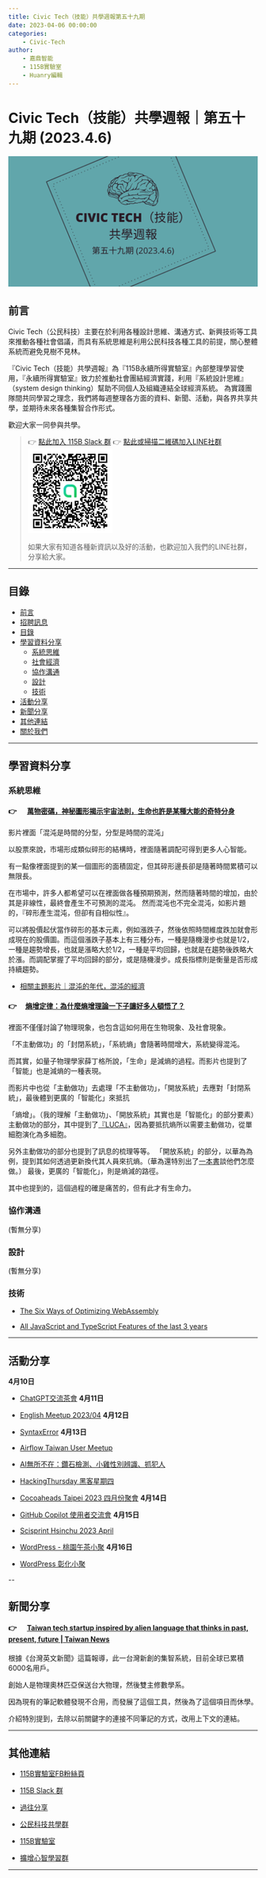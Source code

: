 ```yaml
---
title: Civic Tech（技能）共學週報第五十九期
date: 2023-04-06 00:00:00
categories:
	- Civic-Tech
author:
	- 嘉鼎智能
	- 115B實驗室
	- Huanry編輯
---
```

# Civic Tech（技能）共學週報｜第五十九期 (2023.4.6)

![Civic-Tech-59](/img/ct/59.png)

## 前言

Civic Tech（公民科技）主要在於利用各種設計思維、溝通方式、新興技術等工具來推動各種社會倡議，而具有系統思維是利用公民科技各種工具的前提，關心整體系統而避免見樹不見林。

『Civic Tech（技能）共學週報』為『115B永續所得實驗室』內部整理學習使用，『永續所得實驗室』致力於推動社會團結經濟實踐，利用『系統設計思維』（system design thinking）幫助不同個人及組織連結全球經濟系統。
為實踐團隊間共同學習之理念，我們將每週整理各方面的資料、新聞、活動，與各界共享共學，並期待未來各種集智合作形式。

歡迎大家一同參與共學。

>👉  [點此加入 115B Slack 群](https://bit.ly/Slack115b)
>👉  [點此或掃描二維碼加入LINE社群](https://line.me/ti/g2/Dj4AkbdDsY6o4D_CdDUB6Q)
>[![公民科技共學群](/img/產品共學群.jpg)](https://line.me/ti/g2/Dj4AkbdDsY6o4D_CdDUB6Q)
>
>如果大家有知道各種新資訊以及好的活動，也歡迎加入我們的LINE社群，分享給大家。

---
## 目錄
- [前言](#前言)
- [招聘訊息](#招聘訊息)
- [目錄](#目錄)
- [學習資料分享](#學習資料分享)
	- [系統思維](#系統思維)
	- [社會經濟](#社會經濟)
	- [協作溝通](#協作溝通)
	- [設計](#設計)
	- [技術](#技術)
- [活動分享](#活動分享)
- [新聞分享](#新聞分享)
- [其他連結](#其他連結)
- [關於我們](#關於我們)

---
## 學習資料分享
### 系統思維

####  👉 &emsp; [萬物密碼，神秘圖形揭示宇宙法則，生命也許是某種大能的奇特分身](https://www.youtube.com/watch?v=VzRBekDztD4)


影片裡面「混沌是時間的分型，分型是時間的混沌」

以股票來說，市場形成類似碎形的結構時，裡面隨著調配可得到更多人心智能。

有一點像裡面提到的某一個圖形的面積固定，但其碎形邊長卻是隨著時間累積可以無限長。

在市場中，許多人都希望可以在裡面做各種預期預測，然而隨著時間的增加，由於其是非線性，最終會產生不可預測的混沌。
然而混沌也不完全混沌，如影片題的，『碎形產生混沌，但卻有自相似性』。

可以將股價起伏當作碎形的基本元素，例如漲跌子，然後依照時間維度跌加就會形成現在的股價圖。而這個漲跌子基本上有三種分布，一種是隨機漫步也就是1/2，一種是趨勢增長，也就是漲略大於1/2，一種是平均回歸，也就是在趨勢後跌略大於漲。而調配掌握了平均回歸的部分，或是隨機漫步。成長指標則是衡量是否形成持續趨勢。


- [相關主題影片｜混沌的年代，混沌的經濟](https://www.youtube.com/watch?v=enqsyaXr4uw)


####  👉 &emsp;[熵增定律：為什麼熵增理論一下子讓好多人頓悟了？](https://www.youtube.com/watch?v=1eT2U7fC1pk)


裡面不僅僅討論了物理現象，也包含這如何用在生物現象、及社會現象。

「不主動做功」的「封閉系統」，「系統熵」會隨著時間增大，系統變得混沌。

而其實，如量子物理學家薛丁格所說，「生命」是減熵的過程。而影片也提到了「智能」也是減熵的一種表現。

而影片中也從「主動做功」去處理「不主動做功」，「開放系統」去應對「封閉系統」，最後體到更廣的「智能化」來抵抗

「熵增」。（我的理解「主動做功」、「開放系統」其實也是「智能化」的部分要素）
主動做功的部分，其中提到了[『LUCA』](https://magnificintelligence.slack.com/archives/C0322UNCT7G/p1676536250630329?thread_ts=1676386549.109839&cid=C0322UNCT7G)，因為要抵抗熵所以需要主動做功，從單細胞演化為多細胞。

另外主動做功的部分也提到了訊息的梳理等等。
「開放系統」的部分，以華為為例，提到其如何透過更新換代其人員來抗熵。（華為還特別出了[一本書](https://www.books.com.tw/products/CN11654516)談他們怎麼做。）
最後，更廣的「智能化」，則是熵減的路徑。

其中也提到的，這個過程的確是痛苦的，但有此才有生命力。

### 協作溝通

(暫無分享)

### 設計

(暫無分享)

### 技術

- [The Six Ways of Optimizing WebAssembly](https://www.infoq.com/articles/six-ways-optimize-webassembly/)

- [All JavaScript and TypeScript Features of the last 3 years](https://betterprogramming.pub/all-javascript-and-typescript-features-of-the-last-3-years-629c57e73e42)

---
## 活動分享

**4月10日**
- [ChatGPT交流茶會](https://www.accupass.com/event/2303280744291748476156)
**4月11日**
- [English Meetup 2023/04](https://www.meetup.com/taipei-wordpress/events/292599279/)
**4月12日**
- [SyntaxError](https://www.meetup.com/pythonhug/events/292425814/)
**4月13日**
- [Airflow Taiwan User Meetup](https://www.meetup.com/taipei-py/events/292026654/)

- [AI無所不在：鑽石檢測、小雞性別辨識、抓犯人](https://www.accupass.com/event/2303030635021901397831)

- [HackingThursday 黑客星期四](https://www.meetup.com/hackingthursday/events/292447696/)

- [Cocoaheads Taipei 2023 四月份聚會](https://cocoaheads-taipei.kktix.cc/events/1342023)
**4月14日**
- [GitHub Copilot 使用者交流會](https://devops.kktix.cc/events/meetup-50)
**4月15日**
- [Scisprint Hsinchu 2023 April](https://sciwork.kktix.cc/events/scisprint-202304-hsinchu)

- [WordPress - 桃園午茶小聚](https://www.meetup.com/taoyuan-wordpress-meetup/events/292467443/)
**4月16日**
- [WordPress 彰化小聚](https://www.meetup.com/changhua-wordpress-meetup-group/events/292633340/)

--
## 新聞分享

####  👉 &emsp;  [Taiwan tech startup inspired by alien language that thinks in past, present, future | Taiwan News](https://www.taiwannews.com.tw/en/news/4848075)


根據《台灣英文新聞》這篇報導，此一台灣新創的集智系統，目前全球已累積6000名用戶。

創始人是物理奧林匹亞保送台大物理，然後雙主修數學系。

因為現有的筆記軟體發現不合用，而發展了這個工具，然後為了這個項目而休學。

介紹特別提到，去除以前關鍵字的連接不同筆記的方式，改用上下文的連結。

---
## 其他連結

- [115B實驗室FB粉絲頁](https://www.facebook.com/%E6%B0%B8%E7%BA%8C%E6%89%80%E5%BE%97%E5%AF%A6%E9%A9%97%E5%AE%A4-102916798609139)

- [115B Slack 群](https://bit.ly/Slack115b)

- [過往分享](/categories/Civic-Tech)

- [公民科技共學群](https://line.me/ti/g2/Dj4AkbdDsY6o4D_CdDUB6Q?utm_source=invitation&utm_medium=link_copy&utm_campaign=default)

- [115B實驗室](https://line.me/ti/g2/asPFU-0w4o9MIRSBdb4gtg?utm_source=invitation&utm_medium=link_copy&utm_campaign=default)

- [擴增心智學習群](https://line.me/ti/g2/asPFU-0w4o9MIRSBdb4gtg?utm_source=invitation&utm_medium=link_copy&utm_campaign=default)

---